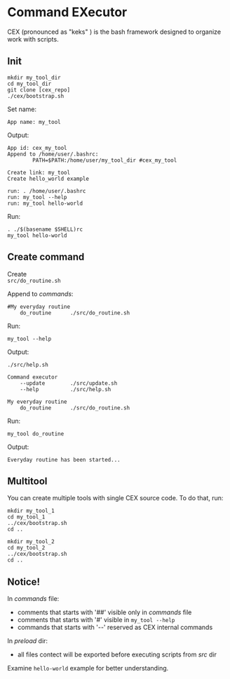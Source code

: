 # Command EXecutor
CEX (pronounced as "keks" ) is the bash framework designed to organize work with scripts.  
 

## Init
```
mkdir my_tool_dir
cd my_tool_dir
git clone [cex_repo]
./cex/bootstrap.sh
```
Set name:
```
App name: my_tool
```
Output:
```
App id: cex_my_tool
Append to /home/user/.bashrc:
        PATH=$PATH:/home/user/my_tool_dir #cex_my_tool

Create link: my_tool
Create hello_world example

run: . /home/user/.bashrc
run: my_tool --help
run: my_tool hello-world
```
Run:  
```
. ./$(basename $SHELL)rc
my_tool hello-world
```

## Create command
Create  
`src/do_routine.sh`  

Append to _commands_:
```
#My everyday routine
    do_routine      ./src/do_routine.sh
```
Run:
```
my_tool --help
```  
Output:
```
./src/help.sh  

Command executor
    --update        ./src/update.sh
    --help          ./src/help.sh

My everyday routine
    do_routine      ./src/do_routine.sh
```
Run:
```
my_tool do_routine
```  
Output:
```
Everyday routine has been started...
``` 

## Multitool
You can create multiple tools with single CEX source code. To do that, run:
```
mkdir my_tool_1
cd my_tool_1
../cex/bootstrap.sh
cd ..

mkdir my_tool_2
cd my_tool_2
../cex/bootstrap.sh
cd ..
```

## Notice!
In _commands_ file: 
  - comments that starts with '##' visible only in _commands_ file
  - comments that starts with '#' visible in `my_tool --help`
  - commands that starts with '--' reserved as CEX internal commands  

In _preload_ dir:
  - all files contect will be exported before executing scripts from _src_ dir

Examine `hello-world` example for better understanding.